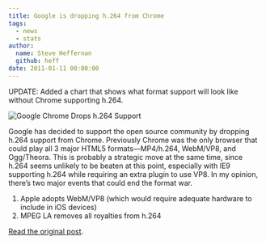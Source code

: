 ```yaml
---
title: Google is dropping h.264 from Chrome
tags:
  - news
  - stats
author:
  name: Steve Heffernan
  github: heff
date: 2011-01-11 00:00:00
---
```


UPDATE: Added a chart that shows what format support will look like without Chrome supporting h.264.

![Google Chrome Drops h.264 Support](http://videojs.com/img/blog/2011/01/google-chrome-drops-h264.png)

Google has decided to support the open source community by dropping h.264 support from Chrome. Previously Chrome was the only browser that could play all 3 major HTML5 formats—MP4/h.264, WebM/VP8, and Ogg/Theora. This is probably a strategic move at the same time, since h.264 seems unlikely to be beaten at this point, especially with IE9 supporting h.264 while requiring an extra plugin to use VP8\. In my opinion, there&rsquo;s two major events that could end the format war.

1.  Apple adopts WebM/VP8 (which would require adequate hardware to include in iOS devices)
2.  MPEG LA removes all royalties from h.264

[Read the original post](http://blog.chromium.org/2011/01/html-video-codec-support-in-chrome.html).
